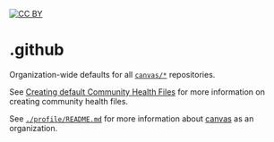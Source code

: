 [![CC BY](https://licensebuttons.net/l/by/4.0/88x31.png)](./LICENSE)

# .github

Organization-wide defaults for all [`canvas/*`](https://github.com/orgs/canvas-ac/repositories) repositories.

See [Creating default Community Health Files](https://docs.github.com/en/communities/setting-up-your-project-for-healthy-contributions/creating-a-default-community-health-file) for more information on creating community health files.

See [`./profile/README.md`](./profile/README.md) for more information about [canvas](https://canvas.ac) as an organization.
